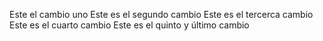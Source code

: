 Este el cambio uno
Este es el segundo cambio
Este es el tercerca cambio
Este es el cuarto cambio
Este es el quinto y último cambio